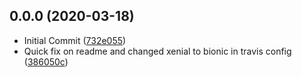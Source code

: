 ## 0.0.0 (2020-03-18)

* Initial Commit ([732e055](https://github.com/Desmoswal/mttcsp-corp/commit/732e055))
* Quick fix on readme and changed xenial to bionic in travis config ([386050c](https://github.com/Desmoswal/mttcsp-corp/commit/386050c))



